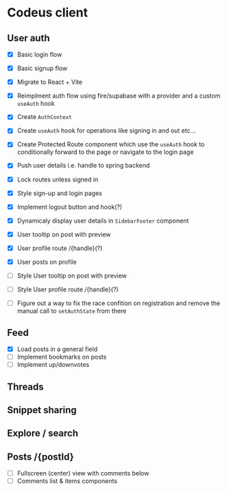 # Codeus client

## User auth

- [x] Basic login flow
- [x] Basic signup flow
- [x] Migrate to React + Vite
- [x] Reimplment auth flow using fire/supabase with a provider and a custom `useAuth` hook

- [x] Create `AuthContext`
- [x] Create `useAuth` hook for operations like signing in and out etc...
- [x] Create Protected Route component which use the `useAuth` hook to conditionally forward to the page or navigate to the login page

- [x] Push user details i.e. handle to spring backend
- [x] Lock routes unless signed in
- [x] Style sign-up and login pages
- [x] Implement logout button and hook(?)
- [x] Dynamicaly display user details in `SidebarFooter` component
- [x] User tooltip on post with preview
- [x] User profile route /{handle}(?)
- [x] User posts on profile
- [ ] Style User tooltip on post with preview
- [ ] Style User profile route /{handle}(?)
- [ ] Figure out a way to fix the race confition on registration and remove the manual call to `setAuthState` from there

## Feed

- [x] Load posts in a general field
- [ ] Implement bookmarks on posts
- [ ] Implement up/downvotes

## Threads

## Snippet sharing

## Explore / search

## Posts /{postId}

- [ ] Fullscreen (center) view with comments below
- [ ] Comments list & items components
